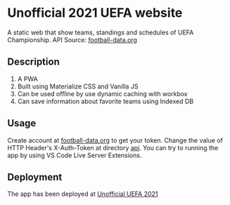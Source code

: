 # Unofficial 2021 UEFA website

A static web that show teams, standings and schedules of UEFA Championship. 
API Source: [football-data.org](https://www.football-data.org/)

## Description
1. A PWA
2. Built using Materialize CSS and Vanilla JS
3. Can be used offline by use dynamic caching with workbox
4. Can save information about favorite teams using Indexed DB

## Usage

Create account at [football-data.org](https://www.football-data.org/) to get your token. 
Change the value of HTTP Header's X-Auth-Token at directory [api](/js/api.js).
You can try to running the app by using VS Code Live Server Extensions.

## Deployment

The app has been deployed at [Unofficial UEFA 2021](https://unofficialuefa2021.netlify.app/)